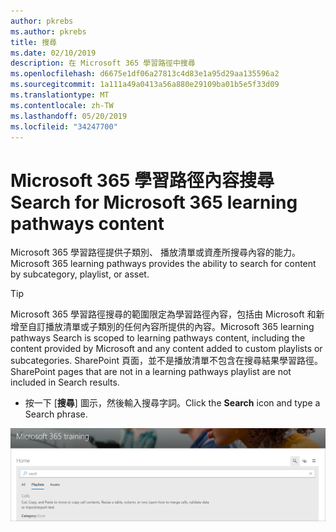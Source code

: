 ```yaml
---
author: pkrebs
ms.author: pkrebs
title: 搜尋
ms.date: 02/10/2019
description: 在 Microsoft 365 學習路徑中搜尋
ms.openlocfilehash: d6675e1df06a27813c4d83e1a95d29aa135596a2
ms.sourcegitcommit: 1a111a49a0413a56a880e29109ba01b5e5f33d09
ms.translationtype: MT
ms.contentlocale: zh-TW
ms.lasthandoff: 05/20/2019
ms.locfileid: "34247700"
---
```

# <a name="search-for-microsoft-365-learning-pathways-content"></a><span data-ttu-id="1ef97-103">Microsoft 365 學習路徑內容搜尋</span><span class="sxs-lookup"><span data-stu-id="1ef97-103">Search for Microsoft 365 learning pathways content</span></span>

<span data-ttu-id="1ef97-104">Microsoft 365 學習路徑提供子類別、 播放清單或資產所搜尋內容的能力。</span><span class="sxs-lookup"><span data-stu-id="1ef97-104">Microsoft 365 learning pathways provides the ability to search for content by subcategory, playlist, or asset.</span></span> 

> [!TIP]
> <span data-ttu-id="1ef97-105">Microsoft 365 學習路徑搜尋的範圍限定為學習路徑內容，包括由 Microsoft 和新增至自訂播放清單或子類別的任何內容所提供的內容。</span><span class="sxs-lookup"><span data-stu-id="1ef97-105">Microsoft 365 learning pathways Search is scoped to learning pathways content, including the content provided by Microsoft and any content added to custom playlists or subcategories.</span></span> <span data-ttu-id="1ef97-106">SharePoint 頁面，並不是播放清單不包含在搜尋結果學習路徑。</span><span class="sxs-lookup"><span data-stu-id="1ef97-106">SharePoint pages that are not in a learning pathways playlist are not included in Search results.</span></span>     

- <span data-ttu-id="1ef97-107">按一下 [**搜尋**] 圖示，然後輸入搜尋字詞。</span><span class="sxs-lookup"><span data-stu-id="1ef97-107">Click the **Search** icon and type a Search phrase.</span></span> 

![cg search.png](media/cg-search.png)

